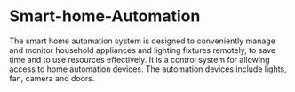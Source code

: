 # Smart-home-Automation
The smart home automation system is designed to conveniently manage and monitor household appliances and lighting fixtures remotely, to save time and to use resources effectively. It is a control system for allowing access to home automation devices. The automation devices include lights, fan, camera and doors.
